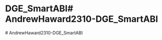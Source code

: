 # DGE_SmartABI#   A n d r e w H a w a r d 2 3 1 0 - D G E _ S m a r t A B I  
 #   A n d r e w H a w a r d 2 3 1 0 - D G E _ S m a r t A B I  
 